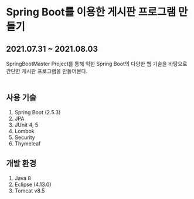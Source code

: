 # Spring Boot를 이용한 게시판 프로그램 만들기
## 2021.07.31 ~ 2021.08.03

SpringBootMaster Project를 통해 익힌 Spring Boot의 다양한 웹 기술을 바탕으로 간단한 게시판 프로그램을 만들어본다. <br/><br/>

## 사용 기술
1. Spring Boot (2.5.3)
2. JPA
3. JUnit 4, 5
4. Lombok
5. Security
6. Thymeleaf

## 개발 환경
1. Java 8
2. Eclipse (4.13.0)
3. Tomcat v8.5

